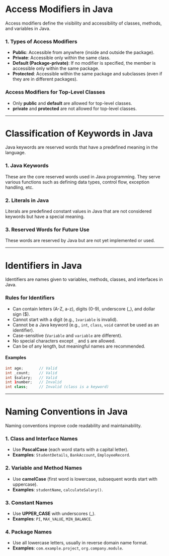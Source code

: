 # Access Modifiers in Java 

Access modifiers define the visibility and accessibility of classes, methods, and variables in Java.

### 1. Types of Access Modifiers
- **Public**: Accessible from anywhere (inside and outside the package).
- **Private**: Accessible only within the same class.
- **Default (Package-private)**: If no modifier is specified, the member is accessible only within the same package.
- **Protected**: Accessible within the same package and subclasses (even if they are in different packages).

###  Access Modifiers for Top-Level Classes
- Only **public** and **default** are allowed for top-level classes.
- **private** and **protected** are not allowed for top-level classes.

---

# **Classification of Keywords in Java**

Java keywords are reserved words that have a predefined meaning in the language.

### 1. Java Keywords 
These are the core reserved words used in Java programming. They serve various functions such as defining data types, control flow, exception handling, etc.

### 2. Literals in Java 
Literals are predefined constant values in Java that are not considered keywords but have a special meaning.

### 3. Reserved Words for Future Use 
These words are reserved by Java but are not yet implemented or used.

---

# **Identifiers in Java**

Identifiers are names given to variables, methods, classes, and interfaces in Java.

### Rules for Identifiers
- Can contain letters (A-Z, a-z), digits (0-9), underscore (_), and dollar sign ($).
- Cannot start with a digit (e.g., `1variable` is invalid).
- Cannot be a Java keyword (e.g., `int`, `class`, `void` cannot be used as an identifier).
- Case-sensitive (`Variable` and `variable` are different).
- No special characters except `_` and `$` are allowed.
- Can be of any length, but meaningful names are recommended.

#### Examples
```java
int age;       // Valid
int _count;    // Valid
int $salary;   // Valid
int 1number;   // Invalid
int class;     // Invalid (class is a keyword)
```

---

# **Naming Conventions in Java**

Naming conventions improve code readability and maintainability.

### 1. Class and Interface Names
- Use **PascalCase** (each word starts with a capital letter).
- **Examples**: `StudentDetails`, `BankAccount`, `EmployeeRecord`.

### 2. Variable and Method Names
- Use **camelCase** (first word is lowercase, subsequent words start with uppercase).
- **Examples**: `studentName`, `calculateSalary()`.

### 3. Constant Names
- Use **UPPER_CASE** with underscores (_).
- **Examples**: `PI`, `MAX_VALUE`, `MIN_BALANCE`.

### 4. Package Names
- Use all lowercase letters, usually in reverse domain name format.
- **Examples**: `com.example.project`, `org.company.module`.

